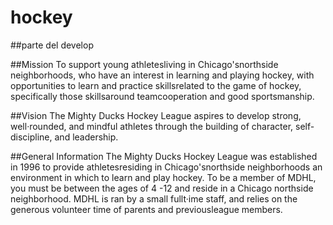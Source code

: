 # hockey
##parte del develop

##Mission
To support young athletesliving in Chicago'snorthside neighborhoods, who have an interest in learning and playing hockey, with opportunities to learn and practice skillsrelated to the game of hockey, specifically those skillsaround teamcooperation and good sportsmanship.

##Vision
The Mighty Ducks Hockey League aspires to develop strong, well·rounded, and mindful athletes through the building of character, self-discipline, and leadership.

##General Information
The Mighty Ducks Hockey League was established in 1996 to provide athletesresiding in Chicago'snorthside neighborhoods an environment in which to learn and play hockey. To be a member of MDHL, you must be between the ages of 4 -12 and reside in a Chicago northside neighborhood. MDHL is ran by a small fullt·ime staff, and relies on the generous volunteer time of parents and previousleague members.